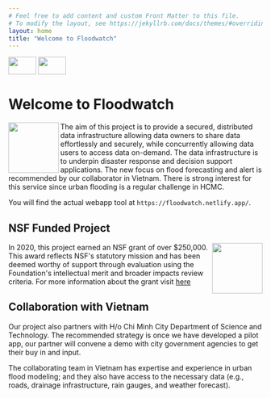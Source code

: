 ```yaml
---
# Feel free to add content and custom Front Matter to this file.
# To modify the layout, see https://jekyllrb.com/docs/themes/#overriding-theme-defaults
layout: home
title: "Welcome to Floodwatch"
---
```


<a href="https://floodwatch-home.netlify.app/"><img src="{{ 'us.png' }}" alt="" style="width:55px;height:35px;"></a>
<a href="https://floodwatch--home-netlify-app.translate.goog/en/?_x_tr_sl=auto&_x_tr_tl=vi&_x_tr_hl=en&_x_tr_pto=wapp"><img src="{{ 'vi.jpg' }}" alt="" style="width:55px;height:35px;"></a>

<div>
<h1>Welcome to Floodwatch</h1>
<img src="{{ 'favicon.PNG' }}" alt="" style="width:100px;height:100px;" align="left">
The aim of this project is to provide a secured, distributed data infrastructure allowing data owners to share data effortlessly and securely, while concurrently allowing data users to access data on-demand. The data infrastructure is to underpin disaster response and decision support applications. The new focus on flood forecasting and alert is recommended by our collaborator in Vietnam. There is strong interest for this service since urban flooding is a regular challenge in HCMC.

You will find the actual webapp tool at `https://floodwatch.netlify.app/`.

<h2>NSF Funded Project</h2>
<img src="{{ 'NSF_logo.png' }}" alt="" style="width:100px;height:100px;" align="right">
In 2020, this project earned an NSF grant of over $250,000. This award reflects NSF's statutory mission and has been deemed worthy of support through evaluation using the Foundation's intellectual merit and broader impacts review criteria. For more information about the grant visit <a href="https://www.nsf.gov/awardsearch/showAward?AWD_ID=2026050&HistoricalAwards=false">here</a>

<h2>Collaboration with Vietnam</h2>
Our project also partners with H/o Chi Minh City Department of Science and Technology. The recommended strategy is once we have developed a pilot app, our partner will convene a demo with city government agencies to get their buy in and input.

The collaborating team in Vietnam has expertise and experience in urban flood modeling; and they also have access to the necessary data (e.g., roads, drainage infrastructure, rain gauges, and weather forecast).

</div>
